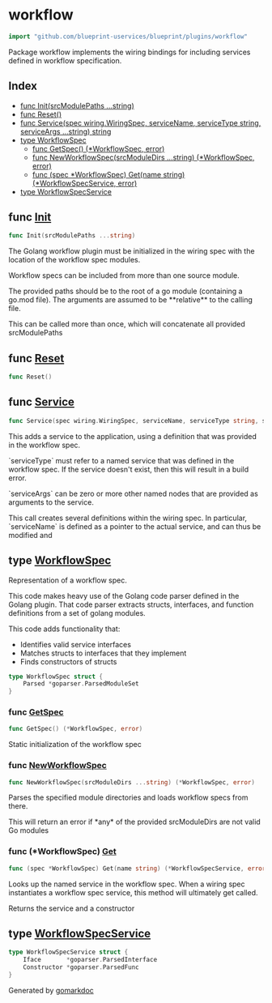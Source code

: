 <!-- Code generated by gomarkdoc. DO NOT EDIT -->

# workflow

```go
import "github.com/blueprint-uservices/blueprint/plugins/workflow"
```

Package workflow implements the wiring bindings for including services defined in workflow specification.

## Index

- [func Init\(srcModulePaths ...string\)](<#Init>)
- [func Reset\(\)](<#Reset>)
- [func Service\(spec wiring.WiringSpec, serviceName, serviceType string, serviceArgs ...string\) string](<#Service>)
- [type WorkflowSpec](<#WorkflowSpec>)
  - [func GetSpec\(\) \(\*WorkflowSpec, error\)](<#GetSpec>)
  - [func NewWorkflowSpec\(srcModuleDirs ...string\) \(\*WorkflowSpec, error\)](<#NewWorkflowSpec>)
  - [func \(spec \*WorkflowSpec\) Get\(name string\) \(\*WorkflowSpecService, error\)](<#WorkflowSpec.Get>)
- [type WorkflowSpecService](<#WorkflowSpecService>)


<a name="Init"></a>
## func [Init](<https://github.com/Blueprint-uServices/blueprint/blob/main/plugins/workflow/wiring.go#L30>)

```go
func Init(srcModulePaths ...string)
```

The Golang workflow plugin must be initialized in the wiring spec with the location of the workflow spec modules.

Workflow specs can be included from more than one source module.

The provided paths should be to the root of a go module \(containing a go.mod file\). The arguments are assumed to be \*\*relative\*\* to the calling file.

This can be called more than once, which will concatenate all provided srcModulePaths

<a name="Reset"></a>
## func [Reset](<https://github.com/Blueprint-uServices/blueprint/blob/main/plugins/workflow/wiring.go#L43>)

```go
func Reset()
```



<a name="Service"></a>
## func [Service](<https://github.com/Blueprint-uServices/blueprint/blob/main/plugins/workflow/wiring.go#L82>)

```go
func Service(spec wiring.WiringSpec, serviceName, serviceType string, serviceArgs ...string) string
```

This adds a service to the application, using a definition that was provided in the workflow spec.

\`serviceType\` must refer to a named service that was defined in the workflow spec. If the service doesn't exist, then this will result in a build error.

\`serviceArgs\` can be zero or more other named nodes that are provided as arguments to the service.

This call creates several definitions within the wiring spec. In particular, \`serviceName\` is defined as a pointer to the actual service, and can thus be modified and

<a name="WorkflowSpec"></a>
## type [WorkflowSpec](<https://github.com/Blueprint-uServices/blueprint/blob/main/plugins/workflow/workflowspec.go#L25-L27>)

Representation of a workflow spec.

This code makes heavy use of the Golang code parser defined in the Golang plugin. That code parser extracts structs, interfaces, and function definitions from a set of golang modules.

This code adds functionality that:

- Identifies valid service interfaces
- Matches structs to interfaces that they implement
- Finds constructors of structs

```go
type WorkflowSpec struct {
    Parsed *goparser.ParsedModuleSet
}
```

<a name="GetSpec"></a>
### func [GetSpec](<https://github.com/Blueprint-uServices/blueprint/blob/main/plugins/workflow/wiring.go#L48>)

```go
func GetSpec() (*WorkflowSpec, error)
```

Static initialization of the workflow spec

<a name="NewWorkflowSpec"></a>
### func [NewWorkflowSpec](<https://github.com/Blueprint-uServices/blueprint/blob/main/plugins/workflow/workflowspec.go#L39>)

```go
func NewWorkflowSpec(srcModuleDirs ...string) (*WorkflowSpec, error)
```

Parses the specified module directories and loads workflow specs from there.

This will return an error if \*any\* of the provided srcModuleDirs are not valid Go modules

<a name="WorkflowSpec.Get"></a>
### func \(\*WorkflowSpec\) [Get](<https://github.com/Blueprint-uServices/blueprint/blob/main/plugins/workflow/workflowspec.go#L55>)

```go
func (spec *WorkflowSpec) Get(name string) (*WorkflowSpecService, error)
```

Looks up the named service in the workflow spec. When a wiring spec instantiates a workflow spec service, this method will ultimately get called.

Returns the service and a constructor

<a name="WorkflowSpecService"></a>
## type [WorkflowSpecService](<https://github.com/Blueprint-uServices/blueprint/blob/main/plugins/workflow/workflowspec.go#L29-L32>)



```go
type WorkflowSpecService struct {
    Iface       *goparser.ParsedInterface
    Constructor *goparser.ParsedFunc
}
```

Generated by [gomarkdoc](<https://github.com/princjef/gomarkdoc>)
